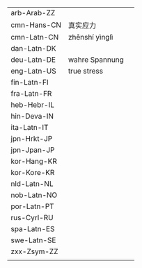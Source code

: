 | | | |
|-|-|-|
| arb-Arab-ZZ |  |  |
| cmn-Hans-CN | 真实应力 |  |
| cmn-Latn-CN | zhēnshí yìnglì |  |
| dan-Latn-DK |  |  |
| deu-Latn-DE | wahre Spannung |  |
| eng-Latn-US | true stress |  |
| fin-Latn-FI |  |  |
| fra-Latn-FR |  |  |
| heb-Hebr-IL |  |  |
| hin-Deva-IN |  |  |
| ita-Latn-IT |  |  |
| jpn-Hrkt-JP |  |  |
| jpn-Jpan-JP |  |  |
| kor-Hang-KR |  |  |
| kor-Kore-KR |  |  |
| nld-Latn-NL |  |  |
| nob-Latn-NO |  |  |
| por-Latn-PT |  |  |
| rus-Cyrl-RU |  |  |
| spa-Latn-ES |  |  |
| swe-Latn-SE |  |  |
| zxx-Zsym-ZZ |  |  |
|  |  |  |

